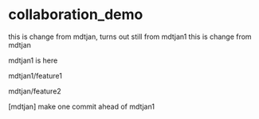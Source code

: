 # collaboration_demo
this is change from mdtjan, turns out still from mdtjan1
this is change from mdtjan

mdtjan1 is here

mdtjan1/feature1

mdtjan/feature2

[mdtjan] make one commit ahead of mdtjan1
